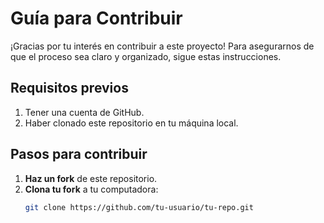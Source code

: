 # Guía para Contribuir

¡Gracias por tu interés en contribuir a este proyecto! Para asegurarnos de que el proceso sea claro y organizado, sigue estas instrucciones.

## Requisitos previos
1. Tener una cuenta de GitHub.
2. Haber clonado este repositorio en tu máquina local.

## Pasos para contribuir
1. **Haz un fork** de este repositorio.
2. **Clona tu fork** a tu computadora:
   ```bash
   git clone https://github.com/tu-usuario/tu-repo.git
